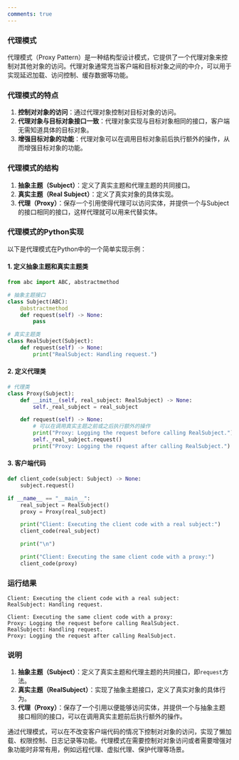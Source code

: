 ```yaml
---
comments: true
---
```


### 代理模式

代理模式（Proxy Pattern）是一种结构型设计模式，它提供了一个代理对象来控制对其他对象的访问。代理对象通常充当客户端和目标对象之间的中介，可以用于实现延迟加载、访问控制、缓存数据等功能。

### 代理模式的特点

1. **控制对对象的访问**：通过代理对象控制对目标对象的访问。
2. **代理对象与目标对象接口一致**：代理对象实现与目标对象相同的接口，客户端无需知道具体的目标对象。
3. **增强目标对象的功能**：代理对象可以在调用目标对象前后执行额外的操作，从而增强目标对象的功能。

### 代理模式的结构

1. **抽象主题（Subject）**：定义了真实主题和代理主题的共同接口。
2. **真实主题（Real Subject）**：定义了真实对象的具体实现。
3. **代理（Proxy）**：保存一个引用使得代理可以访问实体，并提供一个与Subject的接口相同的接口，这样代理就可以用来代替实体。

### 代理模式的Python实现

以下是代理模式在Python中的一个简单实现示例：

#### 1. 定义抽象主题和真实主题类

```python
from abc import ABC, abstractmethod

# 抽象主题接口
class Subject(ABC):
    @abstractmethod
    def request(self) -> None:
        pass

# 真实主题类
class RealSubject(Subject):
    def request(self) -> None:
        print("RealSubject: Handling request.")
```

#### 2. 定义代理类

```python
# 代理类
class Proxy(Subject):
    def __init__(self, real_subject: RealSubject) -> None:
        self._real_subject = real_subject

    def request(self) -> None:
        # 可以在调用真实主题之前或之后执行额外的操作
        print("Proxy: Logging the request before calling RealSubject.")
        self._real_subject.request()
        print("Proxy: Logging the request after calling RealSubject.")
```

#### 3. 客户端代码

```python
def client_code(subject: Subject) -> None:
    subject.request()

if __name__ == "__main__":
    real_subject = RealSubject()
    proxy = Proxy(real_subject)

    print("Client: Executing the client code with a real subject:")
    client_code(real_subject)

    print("\n")

    print("Client: Executing the same client code with a proxy:")
    client_code(proxy)
```

### 运行结果

```plaintext
Client: Executing the client code with a real subject:
RealSubject: Handling request.

Client: Executing the same client code with a proxy:
Proxy: Logging the request before calling RealSubject.
RealSubject: Handling request.
Proxy: Logging the request after calling RealSubject.
```

### 说明

1. **抽象主题（Subject）**：定义了真实主题和代理主题的共同接口，即`request`方法。
2. **真实主题（RealSubject）**：实现了抽象主题接口，定义了真实对象的具体行为。
3. **代理（Proxy）**：保存了一个引用以便能够访问实体，并提供一个与抽象主题接口相同的接口，可以在调用真实主题前后执行额外的操作。

通过代理模式，可以在不改变客户端代码的情况下控制对对象的访问，实现了懒加载、权限控制、日志记录等功能。代理模式在需要控制对对象访问或者需要增强对象功能时非常有用，例如远程代理、虚拟代理、保护代理等场景。
